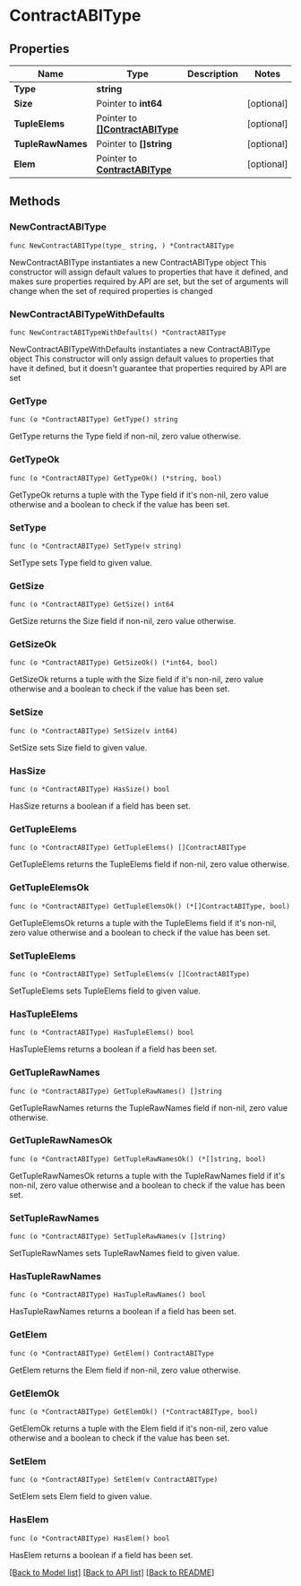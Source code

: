 # ContractABIType

## Properties

Name | Type | Description | Notes
------------ | ------------- | ------------- | -------------
**Type** | **string** |  | 
**Size** | Pointer to **int64** |  | [optional] 
**TupleElems** | Pointer to [**[]ContractABIType**](ContractABIType.md) |  | [optional] 
**TupleRawNames** | Pointer to **[]string** |  | [optional] 
**Elem** | Pointer to [**ContractABIType**](ContractABIType.md) |  | [optional] 

## Methods

### NewContractABIType

`func NewContractABIType(type_ string, ) *ContractABIType`

NewContractABIType instantiates a new ContractABIType object
This constructor will assign default values to properties that have it defined,
and makes sure properties required by API are set, but the set of arguments
will change when the set of required properties is changed

### NewContractABITypeWithDefaults

`func NewContractABITypeWithDefaults() *ContractABIType`

NewContractABITypeWithDefaults instantiates a new ContractABIType object
This constructor will only assign default values to properties that have it defined,
but it doesn't guarantee that properties required by API are set

### GetType

`func (o *ContractABIType) GetType() string`

GetType returns the Type field if non-nil, zero value otherwise.

### GetTypeOk

`func (o *ContractABIType) GetTypeOk() (*string, bool)`

GetTypeOk returns a tuple with the Type field if it's non-nil, zero value otherwise
and a boolean to check if the value has been set.

### SetType

`func (o *ContractABIType) SetType(v string)`

SetType sets Type field to given value.


### GetSize

`func (o *ContractABIType) GetSize() int64`

GetSize returns the Size field if non-nil, zero value otherwise.

### GetSizeOk

`func (o *ContractABIType) GetSizeOk() (*int64, bool)`

GetSizeOk returns a tuple with the Size field if it's non-nil, zero value otherwise
and a boolean to check if the value has been set.

### SetSize

`func (o *ContractABIType) SetSize(v int64)`

SetSize sets Size field to given value.

### HasSize

`func (o *ContractABIType) HasSize() bool`

HasSize returns a boolean if a field has been set.

### GetTupleElems

`func (o *ContractABIType) GetTupleElems() []ContractABIType`

GetTupleElems returns the TupleElems field if non-nil, zero value otherwise.

### GetTupleElemsOk

`func (o *ContractABIType) GetTupleElemsOk() (*[]ContractABIType, bool)`

GetTupleElemsOk returns a tuple with the TupleElems field if it's non-nil, zero value otherwise
and a boolean to check if the value has been set.

### SetTupleElems

`func (o *ContractABIType) SetTupleElems(v []ContractABIType)`

SetTupleElems sets TupleElems field to given value.

### HasTupleElems

`func (o *ContractABIType) HasTupleElems() bool`

HasTupleElems returns a boolean if a field has been set.

### GetTupleRawNames

`func (o *ContractABIType) GetTupleRawNames() []string`

GetTupleRawNames returns the TupleRawNames field if non-nil, zero value otherwise.

### GetTupleRawNamesOk

`func (o *ContractABIType) GetTupleRawNamesOk() (*[]string, bool)`

GetTupleRawNamesOk returns a tuple with the TupleRawNames field if it's non-nil, zero value otherwise
and a boolean to check if the value has been set.

### SetTupleRawNames

`func (o *ContractABIType) SetTupleRawNames(v []string)`

SetTupleRawNames sets TupleRawNames field to given value.

### HasTupleRawNames

`func (o *ContractABIType) HasTupleRawNames() bool`

HasTupleRawNames returns a boolean if a field has been set.

### GetElem

`func (o *ContractABIType) GetElem() ContractABIType`

GetElem returns the Elem field if non-nil, zero value otherwise.

### GetElemOk

`func (o *ContractABIType) GetElemOk() (*ContractABIType, bool)`

GetElemOk returns a tuple with the Elem field if it's non-nil, zero value otherwise
and a boolean to check if the value has been set.

### SetElem

`func (o *ContractABIType) SetElem(v ContractABIType)`

SetElem sets Elem field to given value.

### HasElem

`func (o *ContractABIType) HasElem() bool`

HasElem returns a boolean if a field has been set.


[[Back to Model list]](../README.md#documentation-for-models) [[Back to API list]](../README.md#documentation-for-api-endpoints) [[Back to README]](../README.md)


